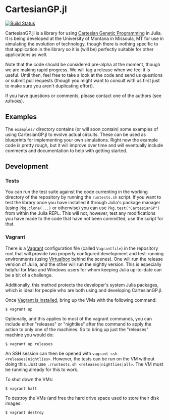 # CartesianGP.jl

[![Build Status](https://travis-ci.org/um-tech-evolution/CartesianGP.jl.svg?branch=master)](https://travis-ci.org/um-tech-evolution/CartesianGP.jl)

CartesianGP.jl is a library for using
[Cartesian Genetic Programming](http://www.cartesiangp.co.uk/) in
Julia. It is being developed at the University of Montana in Missoula,
MT for use in simulating the evolution of technology, though there is
nothing specific to that application in the library so it is (will be)
perfectly suitable for other applications as well.

Note that the code should be considered pre-alpha at the moment,
though we are making rapid progress. We will tag a release when we
feel it is useful. Until then, feel free to take a look at the code
and send us questions or submit pull requests (though you might want
to consult with us first just to make sure you aren't duplicating
effort).

If you have questions or comments, please contact one of the authors
(see `AUTHORS`).

## Examples

The `examples/` directory contains (or will soon contain) some
examples of using CartesianGP.jl to evolve actual circuits. These can be used
as blueprints for implementing your own simulations. Right now the
example code is pretty rough, but it will improve over time and will
eventually include comments and documentation to help with getting
started.

## Development

### Tests

You can run the test suite against the code currenting in the working
directory of the repository by running the `runtests.sh` script. If
you want to test the library once you have installed it through
Julia's package manager (using `Pkg.clone(...)` or otherwise) you can
use `Pkg.test("CartesianGP")` from within the Julia REPL. This will not,
however, test any modifications you have made to the code that have
not been committed, use the script for that.

### Vagrant

There is a [Vagrant](http://docs.vagrantup.com/) configuration file
(called `Vagrantfile`) in the repository root that will provide two
properly configured development and test-running environments (using
[Virtualbox](https://www.virtualbox.org/) behind the scenes). One will
run the release version of Julia, and the other will run the nightly
version. This is especially helpful for Mac and Windows users for whom
keeping Julia up-to-date can be a bit of a challenge.

Additionally, this method protects the developer's system Julia
packages, which is ideal for people who are both using and developing
CartesianGP.jl.

Once
[Vagrant is installed](http://docs.vagrantup.com/v2/getting-started/index.html),
bring up the VMs with the following command:

```
$ vagrant up
```

Optionally, and this applies to most of the vagrant commands, you can
include either "releases" or "nightlies" after the command to apply
the action to only one of the machines. So to bring up just the
"releases" machine you would do:

```
$ vagrant up releases
```

An SSH session can then be opened with `vagrant ssh
<releases|nightlies>`. However, the tests can be run on the VM without
doing this. Just use `./runtests.sh <releases|nightlies|all>`. The VM
must be running already for this to work.

To shut down the VMs:

```
$ vagrant halt
```

To destroy the VMs (and free the hard drive space used to store their
disk images:

```
$ vagrant destroy
```
